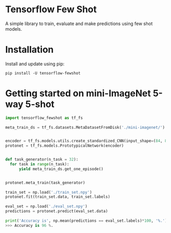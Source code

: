 # Tensorflow Few Shot

A simple library to train, evaluate and make predictions using few shot models.

# Installation

Install and update using pip:

```pip install -U tensorflow-fewshot```

# Getting started on mini-ImageNet 5-way 5-shot

```python
import tensorflow_fewshot as tf_fs
 
meta_train_ds = tf_fs.datasets.MetaDatasetFromDisk('./mini-imagenet/')


encoder = tf_fs.models.utils.create_standardized_CNN(input_shape=(84, 84, 3))
protonet = tf_fs.models.PrototypicalNetwork(encoder)


def task_generator(n_task = 32):
  for task in range(n_task):
      yield meta_train_ds.get_one_episode()


protonet.meta_train(task_generator)
 
train_set = np.load('./train_set.npy')
protonet.fit(train_set.data, train_set.labels)
 
eval_set = np.load('./eval_set.npy')
predictions = protonet.predict(eval_set.data)
 
print('Accuracy is', np.mean(predictions == eval_set.labels)*100, '%.')
>>> Accuracy is 96 %.
```

